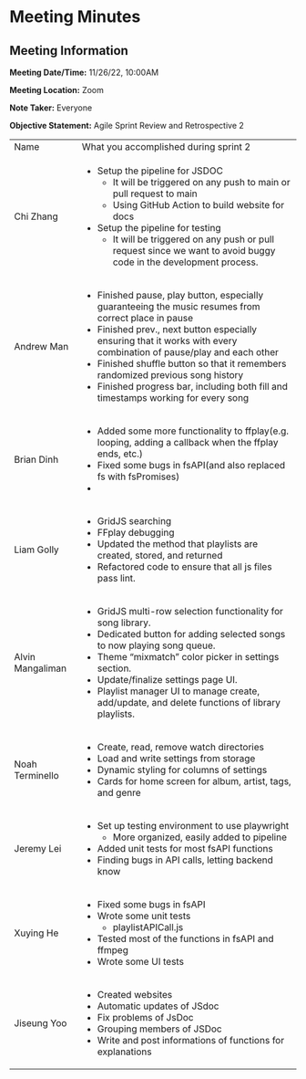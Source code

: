 # Meeting Minutes

## Meeting Information

**Meeting Date/Time:** 11/26/22, 10:00AM

**Meeting Location:** Zoom

**Note Taker:** Everyone

**Objective Statement:** Agile Sprint Review and Retrospective 2


<table>
  <tr>
   <td>Name
   </td>
   <td>What you accomplished during sprint 2
   </td>
  </tr>
  <tr>
   <td>Chi Zhang
   </td>
   <td>
<ul>

<li>Setup the pipeline for JSDOC 
<ul>
 
<li>It will be triggered on any push to main or pull request to main
 
<li>Using GitHub Action to build website for docs
</li> 
</ul>

<li>Setup the pipeline for testing  
<ul>
 
<li>It will be triggered on any push or pull request since we want to avoid buggy code in the development process.
</li> 
</ul>
</li> 
</ul>
   </td>
  </tr>
  <tr>
   <td>Andrew Man
   </td>
   <td>
<ul>

<li>Finished pause, play button, especially guaranteeing the music resumes from correct place in pause

<li>Finished prev., next button  especially ensuring that it works with every combination of pause/play and each other

<li>Finished shuffle button so that it remembers randomized previous song history

<li>Finished progress bar, including both fill and timestamps working for every song 
</li>
</ul>
   </td>
  </tr>
  <tr>
   <td>Brian Dinh
   </td>
   <td>
<ul>

<li>Added some more functionality to ffplay(e.g. looping, adding a callback when the ffplay ends, etc.)

<li>Fixed some bugs in fsAPI(and also replaced fs with fsPromises)

<li>
</li>
</ul>
   </td>
  </tr>
  <tr>
   <td>Liam Golly
   </td>
   <td>
<ul>

<li>GridJS searching

<li>FFplay debugging

<li>Updated the method that playlists are created, stored, and returned

<li>Refactored code to ensure that all js files pass lint.
</li>
</ul>
   </td>
  </tr>
  <tr>
   <td>Alvin Mangaliman
   </td>
   <td>
<ul>

<li>GridJS multi-row selection functionality for song library.

<li>Dedicated button for adding selected songs to now playing song queue.

<li>Theme “mixmatch” color picker in settings section.

<li>Update/finalize settings page UI.

<li>Playlist manager UI to manage create, add/update, and delete functions of library playlists.
</li>
</ul>
   </td>
  </tr>
  <tr>
   <td>Noah Terminello
   </td>
   <td>
<ul>

<li>Create, read, remove watch directories

<li>Load and write settings from storage

<li>Dynamic styling for columns of settings

<li>Cards for home screen for album, artist, tags, and genre
</li>
</ul>
   </td>
  </tr>
  <tr>
   <td>Jeremy Lei
   </td>
   <td>
<ul>

<li>Set up testing environment to use playwright 
<ul>
 
<li>More organized, easily added to pipeline
</li> 
</ul>

<li>Added unit tests for most fsAPI functions

<li>Finding bugs in API calls, letting backend know
</li>
</ul>
   </td>
  </tr>
  <tr>
   <td>Xuying He
   </td>
   <td>
<ul>

<li>Fixed some bugs in fsAPI

<li>Wrote some unit tests 
<ul>
 
<li>playlistAPICall.js
</li> 
</ul>

<li>Tested most of the functions in fsAPI and ffmpeg

<li>Wrote some UI tests
</li>
</ul>
   </td>
  </tr>
  <tr>
   <td>Jiseung Yoo
   </td>
   <td>
<ul>

<li>Created websites 

<li>Automatic updates of JSdoc

<li>Fix problems of JsDoc

<li>Grouping members of JSDoc

<li>Write and post informations of functions for explanations
</li>
</ul>
   </td>
  </tr>
</table>

